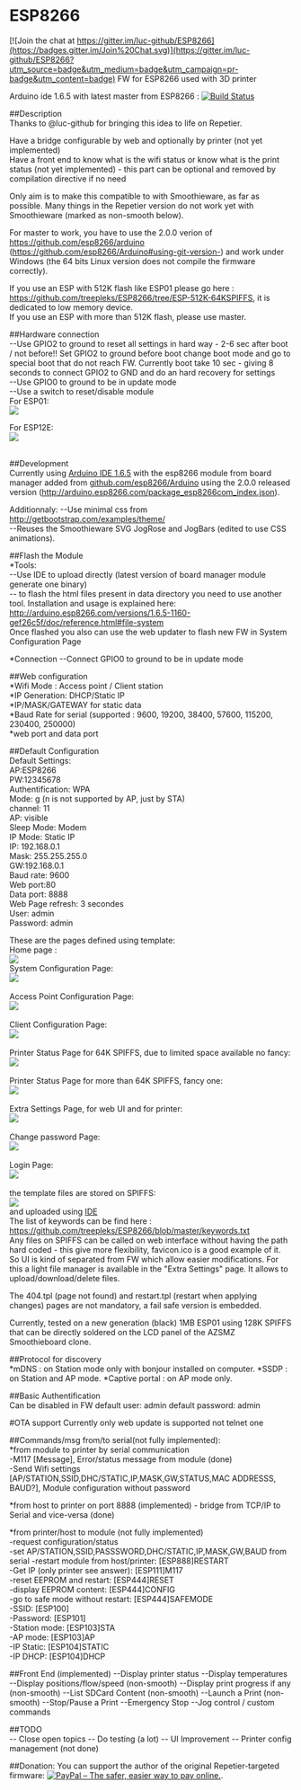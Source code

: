 # ESP8266

[![Join the chat at https://gitter.im/luc-github/ESP8266](https://badges.gitter.im/Join%20Chat.svg)](https://gitter.im/luc-github/ESP8266?utm_source=badge&utm_medium=badge&utm_campaign=pr-badge&utm_content=badge)
FW for ESP8266 used with 3D printer     

Arduino ide 1.6.5 with latest master from ESP8266 : [![Build Status](https://travis-ci.org/luc-github/ESP8266.svg?branch=master)](https://travis-ci.org/luc-github/ESP8266)    

##Description      
Thanks to @luc-github for bringing this idea to life on Repetier.

Have a bridge configurable by web and optionally by printer (not yet implemented)  
Have a front end to know what is the wifi status or know what is the print status (not yet implemented) - this part can be optional and removed by compilation directive if no need

Only aim is to make this compatible to with Smoothieware, as far as possible.
Many things in the Repetier version do not work yet with Smoothieware (marked as non-smooth below).

For master to work, you have to use the 2.0.0 verion of https://github.com/esp8266/arduino (https://github.com/esp8266/Arduino#using-git-version-) and work under Windows (the 64 bits Linux version does not compile the firmware correctly).

If you use an ESP with 512K flash like ESP01 please go here : https://github.com/treepleks/ESP8266/tree/ESP-512K-64KSPIFFS, it is dedicated to low memory device.      
If you use an ESP with more than 512K flash, please use master.      

##Hardware connection       
--Use GPIO2 to ground to reset all settings in hard way - 2-6 sec after boot / not before!! Set GPIO2 to ground before boot change boot mode and go to special boot that do not reach FW. Currently boot take 10 sec - giving 8 seconds to connect GPIO2 to GND and do an hard recovery for settings   
--Use GPIO0 to ground to be in update mode   
--Use a switch to reset/disable module    
For ESP01:    
<img src=https://raw.githubusercontent.com/luc-github/ESP8266/master/Wires.png><br>   

For ESP12E:    
<img src=https://raw.githubusercontent.com/luc-github/ESP8266/master/WiresESP12E.png><br>
<br>

##Development   
Currently using [Arduino IDE 1.6.5](http://arduino.cc/en/Main/Software)  with the esp8266 module from board manager added from [github.com/esp8266/Arduino](https://github.com/esp8266/Arduino) using the 2.0.0 released version (http://arduino.esp8266.com/package_esp8266com_index.json).
  
Additionnaly:
--Use minimal css from http://getbootstrap.com/examples/theme/  
--Reuses the Smoothieware SVG JogRose and JogBars (edited to use CSS animations).

##Flash the Module    
*Tools:      
--Use IDE to upload directly  (latest version of board manager module generate one binary)     
-- to flash the html files present in data directory you need to use another tool. Installation and usage is explained here:  http://arduino.esp8266.com/versions/1.6.5-1160-gef26c5f/doc/reference.html#file-system   
Once flashed you also can use the web updater to flash new FW in System Configuration Page

*Connection
--Connect GPIO0 to ground to be in update mode

##Web configuration      
*Wifi Mode : Access point / Client station  
*IP Generation: DHCP/Static IP      
*IP/MASK/GATEWAY for static data    
*Baud Rate for serial (supported : 9600, 19200, 38400, 57600, 115200, 230400, 250000)    
*web port and data port      

    
##Default Configuration      
Default Settings:    
AP:ESP8266    
PW:12345678   
Authentification: WPA     
Mode: g (n is not supported by AP, just by STA)    
channel: 11    
AP: visible    
Sleep Mode: Modem    
IP Mode: Static IP    
IP: 192.168.0.1   
Mask: 255.255.255.0   
GW:192.168.0.1    
Baud rate: 9600   
Web port:80   
Data port: 8888     
Web Page refresh: 3 secondes    
User: admin     
Password: admin

These are the pages defined using template:    
Home page :     
<img src=https://raw.githubusercontent.com/treepleks/ESP8266/master/Page1.png><br>
System Configuration Page:     
<img src=https://raw.githubusercontent.com/treepleks/ESP8266/master/Page2.png><br>     
Access Point Configuration Page:    
<img src=https://raw.githubusercontent.com/treepleks/ESP8266/master/Page3.png><br>     
Client Configuration Page:     
<img src=https://raw.githubusercontent.com/treepleks/ESP8266/master/Page4.png><br>     
Printer Status Page for 64K SPIFFS, due to limited space available no fancy:     
<img src=https://raw.githubusercontent.com/treepleks/ESP8266/master/Page5-2.png><br>    
Printer Status Page for more than 64K SPIFFS, fancy one:     
<img src=https://raw.githubusercontent.com/treepleks/ESP8266/master/page5.png><br>     
Extra Settings Page, for web UI and for printer:     
<img src=https://raw.githubusercontent.com/treepleks/ESP8266/master/Page6.png><br>     
Change password Page:    
<img src=https://raw.githubusercontent.com/treepleks/ESP8266/master/Page7.png><br>     
Login Page:    
<img src=https://raw.githubusercontent.com/treepleks/ESP8266/master/Page8.png><br>     
the template files are stored on SPIFFS:    
<img src=https://raw.githubusercontent.com/treepleks/ESP8266/master/files.png><br>
and uploaded using [IDE](http://arduino.esp8266.com/versions/1.6.5-1160-gef26c5f/doc/reference.html#file-system)    
The list of keywords can be find here : https://github.com/treepleks/ESP8266/blob/master/keywords.txt     
Any files on SPIFFS can be called on web interface without having the path hard coded  - this give more flexibility,  favicon.ico is a good example of it.
So UI is kind of separated from FW which allow easier modifications. For this a light file manager is available in the  "Extra Settings" page. It allows to upload/download/delete files.

The 404.tpl (page not found) and restart.tpl (restart when applying changes) pages are not mandatory, a fail safe version is embedded.     

Currently, tested on a new generation (black) 1MB ESP01 using 128K SPIFFS that can be directly soldered on the LCD panel of the AZSMZ Smoothieboard clone.

##Protocol for discovery   
*mDNS : on Station mode only with bonjour installed on computer.
*SSDP : on Station and AP mode.
*Captive portal : on AP mode only.

##Basic Authentification   
Can be disabled  in FW
default user: admin
default password: admin 

#OTA support
Currently only web update is supported not telnet one

##Commands/msg from/to serial(not fully implemented):    
*from module to printer by serial communication   
    -M117 [Message], Error/status message from module (done)     
    -Send Wifi settings [AP/STATION,SSID,DHC/STATIC,IP,MASK,GW,STATUS,MAC ADDRESSS, BAUD?], Module configuration without password    
        
*from host to printer on port 8888  (implemented) 
    - bridge from TCP/IP to Serial and vice-versa (done)   
          
*from printer/host to module  (not fully implemented)  
    -request configuration/status      
    -set AP/STATION,SSID,PASSSWORD,DHC/STATIC,IP,MASK,GW,BAUD from serial 
    -restart module from host/printer: [ESP888]RESTART      
    -Get IP (only printer see answer): [ESP111]M117     
    -reset EEPROM and restart: [ESP444]RESET    
    -display EEPROM content: [ESP444]CONFIG    
    -go to safe mode without restart: [ESP444]SAFEMODE    
    -SSID: [ESP100]<SSID>    
    -Password: [ESP101]<Password>   
    -Station mode: [ESP103]STA   
    -AP mode: [ESP103]AP   
    -IP Static: [ESP104]STATIC    
    -IP DHCP: [ESP104]DHCP    
 
##Front End (implemented)
--Display printer status
--Display temperatures
--Display positions/flow/speed (non-smooth)
--Display print progress if any (non-smooth)
--List SDCard Content (non-smooth)
--Launch a Print (non-smooth)
--Stop/Pause a Print
--Emergency Stop
--Jog control / custom commands
 
##TODO   
-- Close open topics
-- Do testing (a lot)
-- UI Improvement
-- Printer config management (not done)

##Donation:
You can support the author of the original Repetier-targeted firmware: [<img src="https://www.paypalobjects.com/en_US/i/btn/btn_donateCC_LG_global.gif" border="0" alt="PayPal – The safer, easier way to pay online.">](https://www.paypal.com/cgi-bin/webscr?cmd=_s-xclick&hosted_button_id=Y8FFE7NA4LJWQ).
